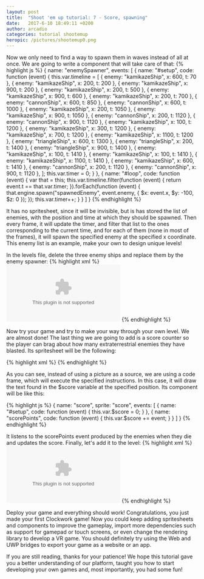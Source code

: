 ```yaml
---
layout: post
title:  "Shoot 'em up tutorial: 7 - Score, spawning"
date:   2017-6-10 18:49:11 +0200
author: arcadio
categories: tutorial shootemup
heropic: /pictures/shootemup0.png
---
```


Now we only need to find a way to spawn them in waves instead of all at once. We are going to write a component that will take care of that:
{% highlight js %}
{
        name: "enemySpawner",
        events: [
            {
                name: "#setup", code: function (event) {
                    this.var.timeline = [
                        { enemy: "kamikazeShip", x: 600, t: 70 },
                        { enemy: "kamikazeShip", x: 200, t: 200 },
                        { enemy: "kamikazeShip", x: 900, t: 200 },
                        { enemy: "kamikazeShip", x: 200, t: 500 },
                        { enemy: "kamikazeShip", x: 900, t: 600 },
                        { enemy: "kamikazeShip", x: 200, t: 700 },
                        { enemy: "cannonShip", x: 600, t: 850 },
                        { enemy: "cannonShip", x: 600, t: 1000 },
                        { enemy: "kamikazeShip", x: 200, t: 1050 },
                        { enemy: "kamikazeShip", x: 900, t: 1050 },
                        { enemy: "cannonShip", x: 200, t: 1120 },
                        { enemy: "cannonShip", x: 900, t: 1120 },
                        { enemy: "kamikazeShip", x: 100, t: 1200 },
                        { enemy: "kamikazeShip", x: 300, t: 1200 },
                        { enemy: "kamikazeShip", x: 700, t: 1200 },
                        { enemy: "kamikazeShip", x: 1100, t: 1200 },
                        { enemy: "triangleShip", x: 600, t: 1300 },
                        { enemy: "triangleShip", x: 200, t: 1400 },
                        { enemy: "triangleShip", x: 900, t: 1400 },
                        { enemy: "kamikazeShip", x: 100, t: 1410 },
                        { enemy: "kamikazeShip", x: 100, t: 1410 },
                        { enemy: "kamikazeShip", x: 1100, t: 1410 },
                        { enemy: "kamikazeShip", x: 600, t: 1410 },
                        { enemy: "cannonShip", x: 200, t: 1120 },
                        { enemy: "cannonShip", x: 900, t: 1120 },
                    ];
                    this.var.timer = 0;
                }
            },
            {
                name: "#loop", code: function (event) {
                    var that = this;
                    this.var.timeline.filter(function (event) {
                        return event.t == that.var.timer;
                    }).forEach(function (event) {
                        that.engine.spawn("spawnedEnemy", event.enemy, { $x: event.x, $y: -100, $z: 0 });
                    });
                    this.var.timer++;
                }
            }
        ]
    }
{% endhighlight %}

It has no spritesheet, since it will be invisible, but is has stored the list of enemies, with the position and time at which they should be spawned. Then every frame, it will update the timer, and filter that list to the ones corresponding to the current time, and for each of them (none in most of the frames), it will spawn the specified enemy at the specified x coordinate. This enemy list is an example, make your own to design unique levels!

In the levels file, delete the three enemy ships and replace them by the enemy spawner:
{% highlight xml %}
      <object name="enemySpawner" type="enemySpawner" x="0" y="0" ></object>
          {% endhighlight %}


Now try your game and try to make your way through your own level. We are almost done! The last thing we are going to add is a score counter so the player can brag about how many extraterrestrial enemies they have blasted. Its spritesheet will be the following:

{% highlight xml %}
  <spritesheet name="score">
    <states>
      <state name="score">
        <layer name="score"></layer>
      </state>
    </states>
    <layers>
      <layer name="score" x="0" y="0">
        <frame name="score"></frame>
      </layer>
    </layers>
    <frames>
      <frame name="score" code="context.font='70px Verdana';context.fillStyle='white';context.fillText(vars['$score'],x,y);"></frame>
    </frames>
  </spritesheet>
      {% endhighlight %}


As you can see, instead of using a picture as a source, we are using a code frame, which will execute the specified instructions. In this case, it will draw the text found in the $score variable at the specified position.
Its component will be like this:

{% highlight js %}
    {
        name: "score",
        sprite: "score",
        events: [
            {
                name: "#setup", code: function (event) {
                    this.var.$score = 0;
                }
            },
            {
                name: "scorePoints", code: function (event) {
                    this.var.$score += event;
                }
            }
        ]
    }
        {% endhighlight %}


It listens to the scorePoints event produced by the enemies when they die and updates the score. Finally, let's add it to the level:
{% highlight xml %}
      <object name="score" type="score" x="60" y="100" ></object>
          {% endhighlight %}


 
Deploy your game and everything should work! Congratulations, you just made your first Clockwork game! Now you could keep adding spritesheets and components to improve the gameplay, import more dependencies such as support for gamepad or touch screens, or even change the rendering library to develop a VR game.  You should definitely try using the Web and UWP bridges to export your game as a website or an app.

If you are still reading, thanks for your patience! We hope this tutorial gave you a better understanding of our platform, taught you how to start developing your own games and, most importantly, you had some fun!
